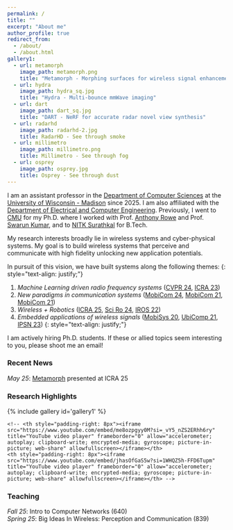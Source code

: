 ```yaml
---
permalink: /
title: ""
excerpt: "About me"
author_profile: true
redirect_from: 
  - /about/
  - /about.html
gallery1:
  - url: metamorph
    image_path: metamorph.png
    title: "Metamorph - Morphing surfaces for wireless signal enhancement"
  - url: hydra
    image_path: hydra_sq.jpg
    title: "Hydra - Multi-bounce mmWave imaging"
  - url: dart
    image_path: dart_sq.jpg
    title: "DART - NeRF for accurate radar novel view synthesis"
  - url: radarhd
    image_path: radarhd-2.jpg
    title: RadarHD - See through smoke
  - url: millimetro
    image_path: millimetro.png
    title: Millimetro - See through fog
  - url: osprey
    image_path: osprey.jpg
    title: Osprey - See through dust
---
```


I am an assistant professor in the [Department of Computer Sciences](https://www.cs.wisc.edu/) at the [University of Wisconsin - Madison](https://www.wisc.edu/) since 2025. I am also affiliated with the [Department of Electrical and Computer Engineering](https://directory.engr.wisc.edu/ece/). Previously, I went to [CMU](https://www.cmu.edu/) for my Ph.D. where I worked with Prof. [Anthony Rowe](https://users.ece.cmu.edu/~agr/) and Prof. [Swarun Kumar](https://swarunkumar.com/), and to [NITK Surathkal](https://www.nitk.ac.in/) for B.Tech.

My research interests broadly lie in wireless systems and cyber-physical systems. My goal is to build wireless systems that perceive and communicate with high fidelity unlocking new application potentials. 

In pursuit of this vision, we have built systems along the following themes:
{: style="text-align: justify;"}
1. *Machine Learning driven radio frequency systems* ([CVPR 24](/files/dart-cvpr24.pdf), [ICRA 23](/files/radarhd-icra23.pdf))
2. *New paradigms in communication systems* ([MobiCom 24](/files/hydra-mobicom24.pdf), [MobiCom 21](/files/millimetro-mobicom21.pdf), [MobiCom 21](/files/quasar-mobicom21.pdf))
3. *Wireless + Robotics* ([ICRA 25](/files/metamorph-icra25.pdf), [Sci Ro 24](/files/avatars-scirobotics24.pdf), [IROS 22](/files/metamoran-iros22.pdf))
4. *Embedded applications of wireless signals* ([MobiSys 20](/files/osprey-mobisys20.pdf), [UbiComp 21](/files/tagfi-ubicomp21.pdf), [IPSN 23](/files/platypus-ipsn23.pdf))
{: style="text-align: justify;"}

I am actively hiring Ph.D. students. If these or allied topics seem interesting to you, please shoot me an email!

<!-- I have built systems that use millimeter wave radio frequencies for realizing key applications in transportation, robotics, critical infrastructure monitoring and pushing the limits of wireless communication.
{: style="text-align: justify;"} -->

<!-- My work has won Best Paper Honorable Mention and in the spirit of demonstrable systems research, Best Demo and Demo Runner-Up as well. My research was also featured in [Gizmodo](https://gizmodo.com/researchers-find-that-radar-can-be-used-to-detect-a-nai-1844635816) and [Hackster.io](https://www.hackster.io/news/researchers-develop-system-that-monitors-tire-wear-in-real-time-4ff4d9c738f3) to name a few. One of my notable impacts is in transferring our academic work to an interested global company, Bridgestone Inc. 
{: style="text-align: justify;"} -->

<!-- I am on the job market this cycle! 
{: style="color:red; text-align: center;"} -->

<!-- Learn more about my research [here](/research/). Below are quick links to a few highlighted projects.  -->

### Recent News 
<!-- keep to only recent 5 news articles -->
*May 25*: [Metamorph](/metamorph/) presented at ICRA 25 <br>

<!-- ### Students -->

### Research Highlights
{% include gallery id='gallery1' %}
 <!-- <table> -->
    <!-- <th style="padding-right: 8px"><iframe src="https://www.youtube.com/embed/me8ozpgyy0M?si=_vY5_nZS2ERhh6ry" title="YouTube video player" frameborder="0" allow="accelerometer; autoplay; clipboard-write; encrypted-media; gyroscope; picture-in-picture; web-share" allowfullscreen></iframe></th>
    <th style="padding-right: 8px"><iframe src="https://www.youtube.com/embed/jhasOfGaS5w?si=1WHQZ5h-FFD6Tupm" title="YouTube video player" frameborder="0" allow="accelerometer; autoplay; clipboard-write; encrypted-media; gyroscope; picture-in-picture; web-share" allowfullscreen></iframe></th> -->
<!-- </table>  -->

### Teaching
*Fall 25*: Intro to Computer Networks (640) <br>
*Spring 25*: Big Ideas In Wireless: Perception and Communication (839)

<!-- ### Affiliations 
[UW Madison CS](https://www.cs.wisc.edu/people/faculty-2/), [UW Madison ECE](https://directory.engr.wisc.edu/ece/), [MadNets](https://madnets.cs.wisc.edu/) -->

 <!-- Research themes
 Sponsors : on the group webpage
 -->